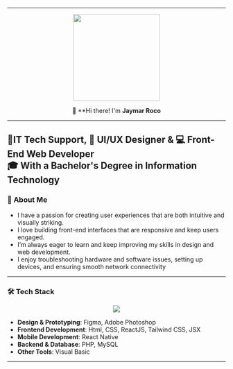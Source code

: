 
---

<div id="header" align="center">
  <img src="https://media4.giphy.com/media/v1.Y2lkPTc5MGI3NjExcTVqY3YzM2swd3A1Z3kwMHRvcXI1MHkwNW95ZWowczhtaml3ZnlmdiZlcD12MV9pbnRlcm5hbF9naWZfYnlfaWQmY3Q9Zw/bGgsc5mWoryfgKBx1u/giphy.gif" height="200"/>

 👋 **Hi there! I'm **Jaymar Roco**
</div>

---
🔧**IT Tech Support**,
🎨 **UI/UX Designer** & 💻 **Front-End Web Developer**  
🎓 With a **Bachelor's Degree in Information Technology**
---

### 🚀 **About Me**
- I have a passion for creating user experiences that are both intuitive and visually striking.
- I love building front-end interfaces that are responsive and keep users engaged.
- I’m always eager to learn and keep improving my skills in design and web development.
- I enjoy troubleshooting hardware and software issues, setting up devices, and ensuring smooth network connectivity
  
---

### 🛠 **Tech Stack**
<p align="center">
  <a href="https://skillicons.dev">
    <img src="https://skillicons.dev/icons?i=figma,ps,html,css,react,tailwindcss,php,mysql,visualstudio" />
  </a>
</p>

- **Design & Prototyping**: Figma, Adobe Photoshop
- **Frontend Development**: Html, CSS, ReactJS, Tailwind CSS, JSX
- **Mobile Development**: React Native
- **Backend & Database**: PHP, MySQL
- **Other Tools**: Visual Basic

---


<!--

Style	Syntax	Keyboard shortcut	Example	Output
Bold	** ** or __ __	Command+B (Mac) or Ctrl+B (Windows/Linux)	**This is bold text**	This is bold text
Italic	* * or _ _     	Command+I (Mac) or Ctrl+I (Windows/Linux)	_This text is italicized_	This text is italicized
Strikethrough	~~ ~~	None	~~This was mistaken text~~	This was mistaken text
Bold and nested italic	** ** and _ _	None	**This text is _extremely_ important**	This text is extremely important
All bold and italic	*** ***	None	***All this text is important***	All this text is important
Subscript	<sub> </sub>	None	This is a <sub>subscript</sub> text	This is a subscript text
Superscript	<sup> </sup>	None	This is a <sup>superscript</sup> text	This is a superscript text
Underline	<ins> </ins>	None	This is an <ins>underlined</ins> text	This text is underlined
-->
